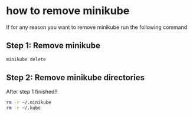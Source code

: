 # how to remove minikube

If for any reason you want to remove minikube run the following command

## Step 1: Remove minikube

```bash
minikube delete
```

## Step 2: Remove minikube directories

After step 1 finished!!
```bash
rm -r ~/.minikube
rm -r ~/.kube
```
